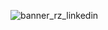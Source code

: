 ![banner_rz_linkedin](https://github.com/ricardozuritadev/ricardozuritadev/assets/84975927/9e69319b-a51e-464f-813e-717bce2cb761)
